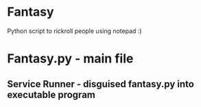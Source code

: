 # Fantasy
Python script to rickroll people using  notepad :)
<h1>Fantasy.py - main file </h1>
<h2>Service Runner - disguised fantasy.py into executable program</h2>
